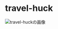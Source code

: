 # travel-huck

![travel-huckの画像](https://firebasestorage.googleapis.com/v0/b/watataku-portfolio.appspot.com/o/teavel-huck.png?alt=media&token=27011570-5cf6-4668-83cb-36d04998e1ce)
